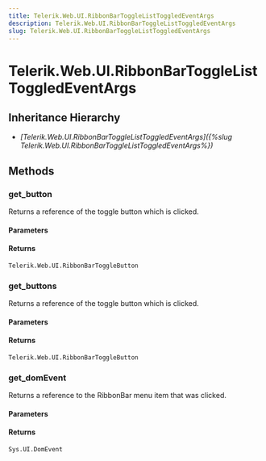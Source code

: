 ```yaml
---
title: Telerik.Web.UI.RibbonBarToggleListToggledEventArgs
description: Telerik.Web.UI.RibbonBarToggleListToggledEventArgs
slug: Telerik.Web.UI.RibbonBarToggleListToggledEventArgs
---
```


# Telerik.Web.UI.RibbonBarToggleListToggledEventArgs

## Inheritance Hierarchy

* *[Telerik.Web.UI.RibbonBarToggleListToggledEventArgs]({%slug Telerik.Web.UI.RibbonBarToggleListToggledEventArgs%})*


## Methods

### get_button

Returns a reference of the toggle button which is clicked. 

#### Parameters

#### Returns

`Telerik.Web.UI.RibbonBarToggleButton`

### get_buttons

Returns a reference of the toggle button which is clicked. 

#### Parameters

#### Returns

`Telerik.Web.UI.RibbonBarToggleButton`

### get_domEvent

Returns a reference to the RibbonBar menu item that was clicked.

#### Parameters

#### Returns

`Sys.UI.DomEvent` 


